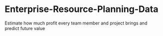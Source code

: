 # Enterprise-Resource-Planning-Data
Estimate how much profit every team member and project brings and predict future value

